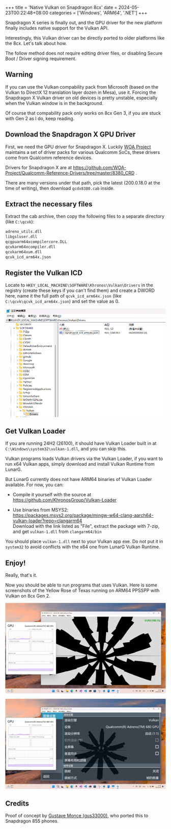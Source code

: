 +++
title = 'Native Vulkan on Snapdragon 8cx'
date = 2024-05-23T00:22:48+08:00
categories = ['Windows', 'ARM64', '.NET']
+++


Snapdragon X series is finally out, and the GPU driver for the new platform finally includes native support for the Vulkan API.

Interestingly, this Vulkan driver can be directly ported to older platforms like the 8cx. Let's talk about how.

The follow method does not require editing driver files, or disabling Secure Boot / Driver signing requirement.

## Warning

If you can use the Vulkan compability pack from Microsoft (based on the Vulkan to DirectX 12 translation layer dozen in Mesa), use it. Forcing the Snapdragon X Vulkan driver on old devices is pretty unstable, especially when the Vulkan window is in the background.

Of course that compability pack only works on 8cx Gen 3, if you are stuck with Gen 2 as I do, keep reading.

## Download the Snapdragon X GPU Driver

First, we need the GPU driver for Snapdragon X. Luckily [WOA Project](https://github.com/WOA-Project) maintains a set of driver packs for various Qualcomm SoCs, these drivers come from Qualcomm reference devices.

Drivers for Snapdragon X are at https://github.com/WOA-Project/Qualcomm-Reference-Drivers/tree/master/8380_CRD .

There are many versions under that path, pick the latest (200.0.18.0 at the time of writing), then download `qcdx8380.cab` inside. 

## Extract the necessary files

Extract the cab archive, then copy the following files to a separate directory (like `C:\qcvk`):

```
adreno_utils.dll
libgsluser.dll
qcgpuarm64xcompilercore.DLL
qcvkarm64xcompiler.dll
qcvkarm64xum.dll
qcvk_icd_arm64x.json
```

## Register the Vulkan ICD

Locate to `HKEY_LOCAL_MACHINE\SOFTWARE\Khronos\Vulkan\Drivers` in the registry (create these keys if you can't find them) and create a DWORD here, name it the full path of `qcvk_icd_arm64x.json` (like `C:\qcvk\qcvk_icd_arm64x.json`) and set the value as 0.

![Register the ICD in registry](registry.png)

## Get Vulkan Loader

If you are running 24H2 (26100), it should have Vulkan Loader built in at `C:\Windows\system32\vulkan-1.dll`, and you can skip this.

Vulkan programs loads Vulkan drivers via the Vulkan Loader, if you want to run x64 Vulkan apps, simply download and install Vulkan Runtime from LunarG.

But LunarG currently does not have ARM64 binaries of Vulkan Loader available. For now, you can:

- Compile it yourself with the source at https://github.com/KhronosGroup/Vulkan-Loader

- Use binaries from MSYS2: https://packages.msys2.org/package/mingw-w64-clang-aarch64-vulkan-loader?repo=clangarm64 \
Download with the link listed as "File", extract the package with 7-zip, and get `vulkan-1.dll` from `clangarm64/bin`

You should place `vulkan-1.dll` next to your Vulkan app exe. Do not put it in `system32` to avoid conflicts with the x64 one from LunarG Vulkan Runtime.

## Enjoy!

Really, that's it.

Now you should be able to run programs that uses Vulkan. Here is some screenshots of the Yellow Rose of Texas running on ARM64 PPSSPP with Vulkan on 8cx Gen 2.

![PPSSPP screenshot 1](ppsspp-1.png)

![PPSSPP screenshot 2](ppsspp-2.png)

## Credits

Proof of concept by [Gustave Monce (gus33000)](https://github.com/gus33000), who ported this to Snapdragon 855 phones.